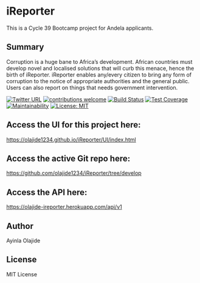 # iReporter
This is a Cycle 39 Bootcamp project for Andela applicants.

## Summary
Corruption is a huge bane to Africa’s development. African countries must develop novel and
localised solutions that will curb this menace, hence the birth of iReporter. iReporter enables
any/every citizen to bring any form of corruption to the notice of appropriate authorities and the
general public. Users can also report on things that needs government intervention.


[![Twitter URL](https://img.shields.io/twitter/url/http/shields.io.svg?style=social)](https://twitter.com/ayinlaolajide)   [![contributions welcome](https://img.shields.io/badge/contributions-welcome-brightgreen.svg?style=flat)](https://github.com/dwyl/esta/issues)  [![Build Status](https://travis-ci.com/olajide1234/iReporter.svg?branch=develop)](https://travis-ci.com/olajide1234/iReporter)  [![Test Coverage](https://api.codeclimate.com/v1/badges/42fe6772918d6bed108c/test_coverage)](https://codeclimate.com/github/olajide1234/iReporter/test_coverage)  [![Maintainability](https://api.codeclimate.com/v1/badges/42fe6772918d6bed108c/maintainability)](https://codeclimate.com/github/olajide1234/iReporter/maintainability) [![License: MIT](https://img.shields.io/badge/License-MIT-yellow.svg)](https://opensource.org/licenses/MIT)

## Access the UI for this project here:
https://olajide1234.github.io/iReporter/UI/index.html

## Access the active Git repo here:
https://github.com/olajide1234/iReporter/tree/develop

## Access the API here:
https://olajide-ireporter.herokuapp.com/api/v1

## Author
Ayinla Olajide

## License
MIT License

